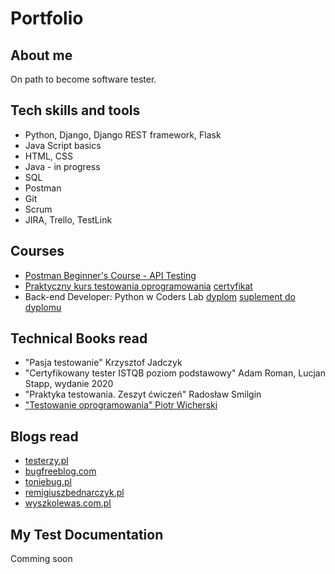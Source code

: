 # Portfolio

## About me

On path to become software tester.

## Tech skills and tools

* Python, Django, Django REST framework, Flask
* Java Script basics
* HTML, CSS
* Java - in progress
* SQL
* Postman
* Git
* Scrum
* JIRA, Trello, TestLink

## Courses 
* [Postman Beginner's Course - API Testing](https://www.youtube.com/watch?v=VywxIQ2ZXw4&t=4360s)
* [Praktyczny kurs testowania oprogramowania](https://www.udemy.com/course/praktyczny-kurs-testowania-oprogramowania/) [certyfikat](https://drive.google.com/file/d/1KDqbiV5OUKk2y1oH2YbZUCZnpChS03uV/view?usp=share_link)
* Back-end Developer: Python w Coders Lab [dyplom](https://drive.google.com/file/d/16xu8TbOw8gppsEe1-tDURVC8sRtP-yvr/view?usp=sharing) [suplement do dyplomu](https://drive.google.com/file/d/1b4TYCtzn6zt7yGcTYLIREUFPeR8eRJ1n/view?usp=sharing)


## Technical Books read

* "Pasja testowanie" Krzysztof Jadczyk
* "Certyfikowany tester ISTQB poziom podstawowy" Adam Roman, Lucjan Stapp, wydanie 2020
* "Praktyka testowania. Zeszyt ćwiczeń" Radosław Smilgin
* ["Testowanie oprogramowania" Piotr Wicherski](https://pwicherski.gitbook.io/testowanie-oprogramowania/) 

## Blogs read

* [testerzy.pl](http://testerzy.pl)
* [bugfreeblog.com](https://bugfreeblog.com/)
* [toniebug.pl](https://www.toniebug.pl)
* [remigiuszbednarczyk.pl](https://remigiuszbednarczyk.pl)
* [wyszkolewas.com.pl](https://www.wyszkolewas.com.pl/blog/)

## My Test Documentation

Comming soon





